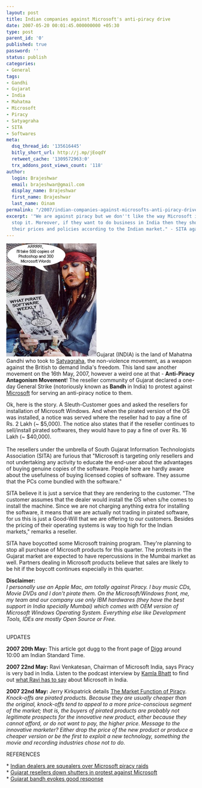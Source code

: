 ```yaml
---
layout: post
title: Indian companies against Microsoft's anti-piracy drive
date: 2007-05-20 00:01:45.000000000 +05:30
type: post
parent_id: '0'
published: true
password: ''
status: publish
categories:
- General
tags:
- Gandhi
- Gujarat
- India
- Mahatma
- Microsoft
- Piracy
- Satyagraha
- SITA
- Softwares
meta:
  dsq_thread_id: '135616445'
  bitly_short_url: http://j.mp/jEoqdY
  retweet_cache: '1309572963:0'
  trx_addons_post_views_count: '118'
author:
  login: Brajeshwar
  email: brajeshwar@gmail.com
  display_name: Brajeshwar
  first_name: Brajeshwar
  last_name: Oinam
permalink: "/2007/indian-companies-against-microsofts-anti-piracy-drive/"
excerpt: '"We are against piracy but we don''t like the way Microsoft is working to
  stop it. Moreover, if they want to do business in India then they should change
  their prices and policies according to the Indian market." - SITA against Microsoft'
---
```

<p><img src="/static/2007/05/software-piracy.jpg" alt="Software Piracy" />Gujarat (INDIA) is the land of Mahatma Gandhi who took to <a href="http://en.wikipedia.org/wiki/Satyagraha">Satyagraha</a>, the non-violence movement, as a weapon against the British to demand India's freedom. This land saw another movement on the 16th May, 2007, however a weird one at that - <strong>Anti-Piracy Antagonism Movement</strong>! The reseller community of Gujarat declared a one-day General Strike (notoriously known as <strong>Bandh</strong> in India) to protest against <a href="http://www.microsoft.com/">Microsoft</a> for serving an anti-piracy notice to them.</p>
<p>Ok, here is the story. A Sleuth-Customer goes and asked the resellers for installation of Microsoft Windows. And when the pirated version of the OS was installed, a notice was served where the reseller had to pay a fine of Rs. 2 Lakh (~ $5,000). The notice also states that if the reseller continues to sell/install pirated softwares, they would have to pay a fine of over Rs. 16 Lakh (~ $40,000).<br />
<!--more--><!-- adman --><br />
The resellers under the umbrella of South Gujarat Information Technologists Association (SITA) are furious that "Microsoft is targeting only resellers and not undertaking any activity to educate the end-user about the advantages of buying genuine copies of the software. People here are hardly aware about the usefulness of buying licensed copies of software. They assume that the PCs come bundled with the software."</p>
<p>SITA believe it is just a service that they are rendering to the customer. "The customer assumes that the dealer would install the OS when s/he comes to install the machine. Since we are not charging anything extra for installing the software, it means that we are actually not trading in pirated software, for us this is just a Good-Will that we are offering to our customers. Besides the pricing of their operating systems is way too high for the Indian markets," remarks a reseller.</p>
<p>SITA have boycotted some Microsoft training program. They're planning to stop all purchase of Microsoft products for this quarter. The protests in the Gujarat market are expected to have repercussions in the Mumbai market as well. Partners dealing in Microsoft products believe that sales are likely to be hit if the boycott continues especially in this quarter.</p>
<p><strong>Disclaimer:</strong><br />
<em>I personally use an Apple Mac, am totally against Piracy. I buy music CDs, Movie DVDs and I don't pirate them. On the Microsoft/Windows front, me, my team and our company use only IBM hardwares (they have the best support in India specially Mumbai) which comes with OEM version of Microsoft Windows Operating System. Everything else like Development Tools, IDEs are mostly Open Source or Free.</em></p>
<p><!-- adman --><br />
UPDATES</p>
<p><strong>2007 20th May:</strong> This article got dugg to the front page of <a href="http://www.digg.com/">Digg</a> around 10:00 am Indian Standard Time.</p>
<p><strong>2007 22nd May:</strong> Ravi Venkatesan, Chairman of Microsoft India, says Piracy is very bad in India. Listen to the podcast interview by <a href="http://www.podtech.net/indiatech/author/kamlab/">Kamla Bhatt</a> to find out <a href="http://www.podtech.net/indiatech/technology/1382/ravi-venkatesan-chairman-of-microsoft-india">what Ravi has to say</a> about Microsoft in India.</p>
<p><strong>2007 22nd May:</strong> Jerry Kirkpatrick details <a href="http://www.mises.org/story/2590">The Market Function of Piracy</a>. <em>Knock-offs are pirated products. Because they are usually cheaper than the original, knock-offs tend to appeal to a more price-conscious segment of the market; that is, the buyers of pirated products are probably not legitimate prospects for the innovative new product, either because they cannot afford, or do not want to pay, the higher price. Message to the innovative marketer? Either drop the price of the new product or produce a cheaper version or be the first to exploit a new technology, something the movie and recording industries chose not to do.</em></p>
<p>REFERENCES</p>
<p>* <a href="http://www.channelregister.co.uk/2007/05/18/indian_tech_vendors_protest_microsoft/">Indian dealers are squealers over Microsoft piracy raids</a><br />
* <a href="http://www.dqchannels.com/content/reselleralert/107051807.asp">Gujarat resellers down shutters in protest against Microsoft</a><br />
* <a href="http://www.itvarnews.net/news/journal_comments.asp?JournalID=4747&amp;PagePosition=1&amp;sTitle=Gujarat%20bandh%20evokes%20good%20response">Gujarat bandh evokes good response</a></p>
